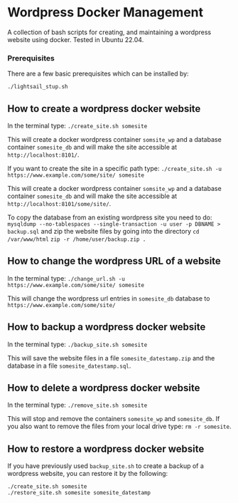 # Wordpress Docker Management
A collection of bash scripts for creating, and maintaining a wordpress website using docker.
Tested in Ubuntu 22.04.

### Prerequisites

There are a few basic prerequisites which can be installed by:
```
./lightsail_stup.sh
```

## How to create a wordpress docker website

In the terminal type: `./create_site.sh somesite`

This will create a docker wordpress container `somsite_wp` and a database container `somesite_db` and will make the site accessible at `http://localhost:8101/`.

If you want to create the site in a specific path type: `./create_site.sh -u https://www.example.com/some/site/ somesite`

This will create a docker wordpress container `somsite_wp` and a database container `somesite_db` and will make the site accessible at `http://localhost:8101/some/site/`.

To copy the database from an existing wordpress site you need to do: `mysqldump --no-tablespaces --single-transaction -u user -p DBNAME > backup.sql`
and zip the website files by going into the directory `cd /var/www/html` `zip -r /home/user/backup.zip .` 

## How to change the wordpress URL of a website

In the terminal type: `./change_url.sh -u https://www.example.com/some/site/ somesite`

This will change the wordpress url entries in `somesite_db` database to `https://www.example.com/some/site/`

## How to backup a wordpress docker website

In the terminal type: `./backup_site.sh somesite`

This will save the website files in a file `somesite_datestamp.zip` and the database in a file `somesite_datestamp.sql`. 

## How to delete a wordpress docker website

In the terminal type: `./remove_site.sh somesite`

This will stop and remove the containers `somesite_wp` and `somesite_db`. If you also want to remove the files from your local drive type: `rm -r somesite`.

## How to restore a wordpress docker website

If you have previously used `backup_site.sh` to create a backup of a wordpress website, you can restore it by the following:

```
./create_site.sh somesite
./restore_site.sh somesite somesite_datestamp
```
